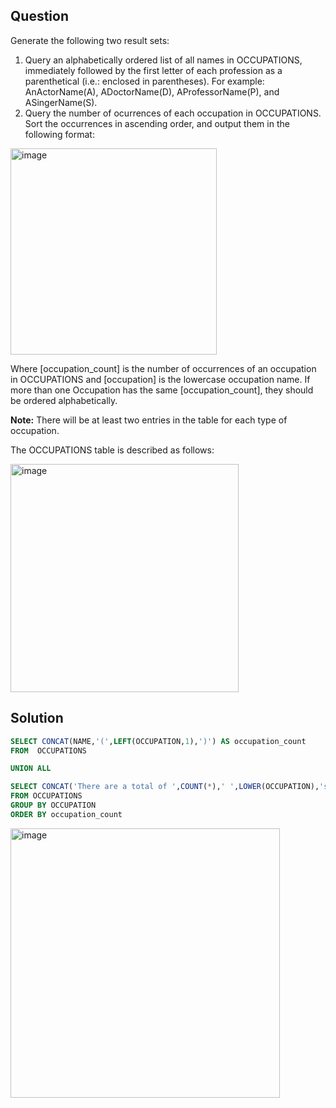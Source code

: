 ## Question

Generate the following two result sets:

1) Query an alphabetically ordered list of all names in OCCUPATIONS, immediately followed 
   by the first letter of each profession as a parenthetical (i.e.: enclosed in parentheses). 
   For example: AnActorName(A), ADoctorName(D), AProfessorName(P), and ASingerName(S).
2) Query the number of ocurrences of each occupation in OCCUPATIONS. Sort the occurrences in ascending order, 
   and output them in the following format:

<img width="330" alt="image" src="https://github.com/user-attachments/assets/2afaa11c-ee01-4353-b96c-3cef96d7bfcc" />

Where [occupation_count] is the number of occurrences of an occupation in OCCUPATIONS and [occupation] is the lowercase occupation name. If more than one Occupation has the same [occupation_count], they should be ordered alphabetically.

**Note:** There will be at least two entries in the table for each type of occupation.

The OCCUPATIONS table is described as follows:

<img width="365" alt="image" src="https://github.com/user-attachments/assets/70e11371-e267-4ab4-a3b9-7cf9bb539763" />

## Solution
```sql
SELECT CONCAT(NAME,'(',LEFT(OCCUPATION,1),')') AS occupation_count
FROM  OCCUPATIONS 

UNION ALL

SELECT CONCAT('There are a total of ',COUNT(*),' ',LOWER(OCCUPATION),'s.') AS occupation_count
FROM OCCUPATIONS 
GROUP BY OCCUPATION
ORDER BY occupation_count 
```
<img width="431" alt="image" src="https://github.com/user-attachments/assets/8e4ba1bc-3542-4eec-b6bb-5ee86b2dd6e7" />
